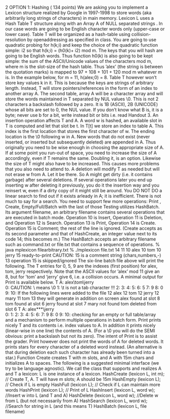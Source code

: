 2 OPTION 1: Hashing ( 134 points)
We are asking you to implement a Lexicon structure realized by Google in 1997-1998 to store words (aka
arbitrarily long strings of characters) in main memory. Lexicon L uses a Hash Table T structure along with
an Array A of NULL separated strings . In our case words are going to be English character words only
(upper-case or lower case). Table T will be organized as a hash-table using collision-resolution by openaddressing as specified in class. You are going to use quadratic probing for h(k;i) and keep the choice of
the quadratic function simple: i2 so that h(k;i) = (h0(k)+ i2) mod m. The keys that you will hash are going
to be English words. Thus function h0(k) is also going to be kept simple: the sum of the ASCII/Unicode
values of the characters mod m, where m is the slot-size of the hash table. Thus ’alex’ (the string is between
the quotation marks) is mapped to 97 + 108 + 101 + 120 mod m whatever m is. In the example below, for
m = 11, h(alex;0) = 8. Table T however won’t store key values k in it. This is because the keys are strings
of arbitrary length. Instead, T will store pointers/references in the form of an index to another array A. The
second table, array A will be a character array and will store the words maintained in T separated by NUL
values \0. This is not 2 characters a backslash followed by a zero. It is 1B (ASCII), 2B (UNICODE) whose
all bits are set to 0, the NUL value. If you don’t know what B is, it is a byte; never use b for a bit, write
instead bit or bits i.e. read Handout 3.
An insertion operation affects T and A. A word w is hashed, an available slot in T is computed and
let that slot be t. In T[t] we store an index to table A. This index is the first location that stores the first
character of w. The ending location is the \0 following w in A. New words that do not exist (never inserted,
or inserted but subsequently deleted) are appended in A. Thus originally you need to be wise enough in
choosing the appropriate size of A. If at some point you run-out of space, you need to increase the size of
A accordingly, even if T remains the same. Doubling it, is an option. Likewise the size of T might also
have to be increased. This causes more problems that you also need to attend to. A deletion will modify T
as needed but will not erase w from A. Let it be there. So A might get dirty (i.e. it contains garbage) after
several deletions. If several operations later you end up inserting w after deleting it previously, you do it the
insertion way and you reinsert w, even if a dirty copy of it might still be around. You DO NOT DO a linear
search to find out if it exists arleady in A; it is inefficient. There is not much to say for a search.
You need to support few more operations: Print , Create, Empty/Full/Batch with the last of those
Testing utilizes HashBatch. Its argument filename, an arbitrary filename contains several operations
that are executed in batch mode. Operation 10 is Insert, Operation 11 is Deletion, and Operation 12 is
Search. Operation 13 is Print, Operation 14 is Create. Operation 15 is Comment; the rest of the line is
ignored. (Create accepts as its second parameter and that of HashCreate, an integer value next to its code 14;
this becomes m.) The HashBatch accepts an arbitrary filename such as command.txt or file.txt that contains
a sequence of operations.
% java mplexicon filearbitrary.txt
% ./mplexicon file.txt
14 11
10 alex
10 tom
10 jerry
15 ready-to-print CAUTION: 15 is a comment string (chars,numbers,-)
13 operation 15 is skipped/ignored
The six-line batch file above will print the following. The T entries for 0, 5, 9 are the indexes (first position)
for alex, tom, jerry respectively. Note that the ASCII values for ’alex’ mod 11 give an 8, but for ’tom’
and ’jerry’ give 6, i.e. a collision occurs. A minimal output for Print is available below.
T A: alex\tom\jerry\
0: CAUTION: \ means \0
1: \t is not a tab character !!!
2:
3:
4:
5:
6: 5
7: 9
8: 0
9:
10:
If the following lines were added to the file
12 alex
12 tom
12 jerry
12 mary
11 tom
13
they will generate in addition on screen
alex found at slot 8
tom found at slot 6
jerry found at slot 7
mary not found
tom deleted from slot 6
T A: alex\***\jerry\
0:
1:
2:
3:
4:
5:
6:
7: 9
8: 0
9:
10:
checking for an empty or full table/array and a mechanism to perform multiple operations in batch form.
Print prints nicely T and its contents i.e. index values to A. In addition it prints nicely (linear-wise in one
line) the contents of A. (For a \0 you will do the SEMI obvious: print a backslash but not its zero). The
intent of Print is to assist the grader. Print however does not print the words of A for deleted words. It
prints stars for every character of a deleted word instead. (An alternative is that during deletion each such
character has already been turned into a star.) Function Create creates T with m slots, and A with 15m chars
and initializes A to spaces. The following is a suggested minimal interface (we try to be language agnostic).
We call the class that supports and realizes A and T a lexicon: L is one instance of a lexicon.
HashCreate (lexicon L, int m); // Create T, A. T will have m slots; A should be 15m
HashEmpty (lexicon L); // Check if L is empty
HashFull (lexicon L); // Check if L can maintain more words
HashPrint (lexicon L); // Print of L
HashInsert (lexicon L, word w); //Insert w into L (and T and A)
HashDelete (lexicon L, word w); //Delete w from L (but not necessarily from A)
HashSearch (lexicon L, word w); //Search for string in L (and this means T)
HashBatch (lexicon L, file filename)
